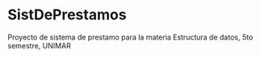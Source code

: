 # SistDePrestamos
Proyecto de sistema de prestamo para la materia Estructura de datos, 5to semestre, UNIMAR
